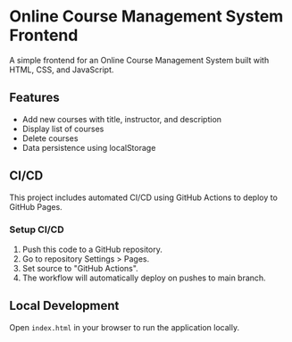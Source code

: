 # Online Course Management System Frontend

A simple frontend for an Online Course Management System built with HTML, CSS, and JavaScript.

## Features

- Add new courses with title, instructor, and description
- Display list of courses
- Delete courses
- Data persistence using localStorage

## CI/CD

This project includes automated CI/CD using GitHub Actions to deploy to GitHub Pages.

### Setup CI/CD

1. Push this code to a GitHub repository.
2. Go to repository Settings > Pages.
3. Set source to "GitHub Actions".
4. The workflow will automatically deploy on pushes to main branch.

## Local Development

Open `index.html` in your browser to run the application locally.
